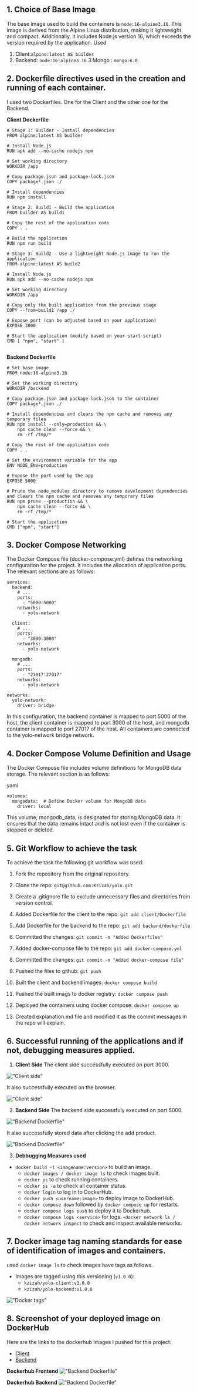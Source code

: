 ## 1. Choice of Base Image
 The base image used to build the containers is `node:16-alpine3.16`. This image is derived from the Alpine Linux distribution, making it lightweight and compact. Additionally, it includes Node.js version 16, which exceeds the version required by the application.
 Used 
 1. Client:`alpine:latest AS builder`
 2. Backend: `node:16-alpine3.16`
 3.Mongo : `mongo:6.0 `
       

## 2. Dockerfile directives used in the creation and running of each container.
 I used two Dockerfiles. One for the Client and the other one for the Backend.

**Client Dockerfile**

```
# Stage 1: Builder - Install dependencies
FROM alpine:latest AS builder

# Install Node.js
RUN apk add --no-cache nodejs npm

# Set working directory
WORKDIR /app

# Copy package.json and package-lock.json
COPY package*.json ./

# Install dependencies
RUN npm install

# Stage 2: Build1 - Build the application
FROM builder AS build1

# Copy the rest of the application code
COPY . .

# Build the application
RUN npm run build

# Stage 3: Build2 - Use a lightweight Node.js image to run the application
FROM alpine:latest AS build2

# Install Node.js
RUN apk add --no-cache nodejs npm

# Set working directory
WORKDIR /app

# Copy only the built application from the previous stage
COPY --from=build1 /app ./

# Expose port (can be adjusted based on your application)
EXPOSE 3000

# Start the application (modify based on your start script)
CMD [ "npm", "start" ]


```
**Backend Dockerfile**

```
# Set base image
FROM node:16-alpine3.16

# Set the working directory
WORKDIR /backend

# Copy package.json and package-lock.json to the container
COPY package*.json ./

# Install dependencies and clears the npm cache and removes any temporary files
RUN npm install --only=production && \
    npm cache clean --force && \
    rm -rf /tmp/*

# Copy the rest of the application code
COPY . .

# Set the environment variable for the app
ENV NODE_ENV=production

# Expose the port used by the app
EXPOSE 5000

# Prune the node_modules directory to remove development dependencies and clears the npm cache and removes any temporary files
RUN npm prune --production && \
    npm cache clean --force && \
    rm -rf /tmp/*

# Start the application
CMD ["npm", "start"]

```

## 3. Docker Compose Networking
The Docker Compose file (docker-compose.yml) defines the networking configuration for the project. It includes the allocation of application ports. The relevant sections are as follows:


```
services:
  backend:
    # ...
    ports:
      - "5000:5000"
    networks:
      - yolo-network

  client:
    # ...
    ports:
      - "3000:3000"
    networks:
      - yolo-network
  
  mongodb:
    # ...
    ports:
      - "27017:27017"
    networks:
      - yolo-network

networks:
  yolo-network:
    driver: bridge
```
In this configuration, the backend container is mapped to port 5000 of the host, the client container is mapped to port 3000 of the host, and mongodb container is mapped to port 27017 of the host. All containers are connected to the yolo-network bridge network.


## 4.  Docker Compose Volume Definition and Usage
The Docker Compose file includes volume definitions for MongoDB data storage. The relevant section is as follows:

yaml

```
volumes:
  mongodata:  # Define Docker volume for MongoDB data
    driver: local

```
This volume, mongodb_data, is designated for storing MongoDB data. It ensures that the data remains intact and is not lost even if the container is stopped or deleted.

## 5. Git Workflow to achieve the task

To achieve the task the following git workflow was used:

1. Fork the repository from the original repository.
2. Clone the repo: `git@github.com:Kzizah/yolo.git`
3. Create a .gitignore file to exclude unnecessary     files and directories from version control.
4. Added Dockerfile for the client to the repo:
`git add client/Dockerfile`
5. Add Dockerfile for the backend to the repo:
`git add backend/dockerfile`
6. Committed the changes:
`git commit -m "Added Dockerfiles"`
7. Added docker-compose file to the repo:
`git add docker-compose.yml`
8. Committed the changes:
`git commit -m "Added docker-compose file"`
9. Pushed the files to github:
`git push `
10. Built the client and backend images:
`docker compose build`
11. Pushed the built imags to docker registry:
`docker compose push`
12. Deployed the containers using docker compose:
`docker compose up`

13. Created explanation.md file and modified it as the commit messages in the repo will explain.

## 6. Successful running of the applications and if not, debugging measures applied.


1. **Client Side**
The client side successfully executed on port 3000.

!["Client side"](images/successful_compilation.png)

It also successfully executed on the browser.

!["Client side"](images/frontendwebsite.png)


2. **Backend Side**
The backend side successfuly executed on port 5000.

!["Backend Dockerfile"](images/backendsuccessfullconnection.png)

It also successfully stored data after clicking the add product.

!["Backend Dockerfile"](images/backendimage.png)

3. **Debbugging Measures used**

- `docker build -t <imagename:version>` to build an image.
  - `docker images / docker image ls` to check images built.
  - `docker ps` to check running containers.
   - `docker ps -a` to check all container status.
  - `docker login` to log in to DockerHub.
  - `docker push <username:image>` to deploy image to DockerHub.
  - `docker compose down` followed by `docker compose up` for restarts.
  - `docker compose logs push` to deploy it to Dockerhub.
  - `docker compose logs <service>` for logs.
  -`docker network ls / docker network inspect` to check and inspect available networks.

## 7.  Docker image tag naming standards for ease of identification of images and containers. 
used `docker image ls` to check images have tags as follows.
- Images are tagged using this versioning (`v1.0.0`):
  - `kzizah/yolo-client:v1.0.0`
  - `kzizah/yolo-backend:v1.0.0`

!["Docker tags"](images/dockerimagetags.png)


## 8. Screenshot of your deployed image on DockerHub

Here are the links to the dockerhub images I pushed for this project:
- [Client](https://hub.docker.com/repository/docker/kzizah/yolo-client/general)
- [Backend](https://hub.docker.com/repository/docker/kzizah/yolo-backend/general)


**Dockerhub Frontend**
!["Backend Dockerfile"](images/dockerclient.png)

**Dockerhub Backend**
!["Backend Dockerfile"](images/dockerbackend.png)
